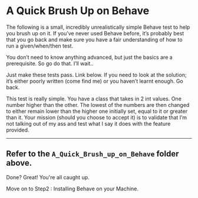 
# A Quick Brush Up on Behave

The following is a small, incredibly unrealistically simple Behave test to help you brush up on it. If you’ve never used Behave before, it’s probably best that you go back and make sure you have a fair understanding of how to run a given/when/then test.

You don’t need to know anything advanced, but just the basics are a prerequisite. So go do that. I’ll wait..



Just make these tests pass. Link below. If you need to look at the solution; it’s either poorly written (come find me) or you haven’t learnt enough. Go back.

This test is really simple. You have a class that takes in 2 int values. One number higher than the other. The lowest of the numbers are then changed to either remain lower than the higher one initially set, equal to it or greater than it. Your mission (should you choose to accept it) is to validate that I’m not talking out of my ass and test what I say it does with the feature provided.

--------------------
Refer to the `A_Quick_Brush_up_on_Behave` folder above.
----------------

Done? Great! You're all caught up.

Move on to Step2 : Installing Behave on your Machine.

